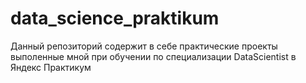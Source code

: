 # data_science_praktikum
Данный репозиторий содержит в себе практические проекты выполенные мной при обучении по специализации DataScientist в Яндекс Практикум

